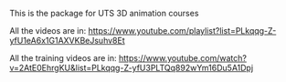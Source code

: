 This is the package for UTS 3D animation courses

All the videos are in:
https://www.youtube.com/playlist?list=PLkqqg-Z-yfU1eA6x1G1AXVKBeJsuhv8Et

All the training videos are in:
https://www.youtube.com/watch?v=2AtE0EhrgKU&list=PLkqqg-Z-yfU3PLTQq892wYm16Du5A1Dpj

